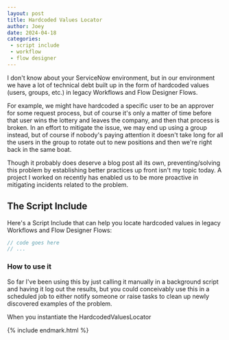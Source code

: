 ```yaml
---
layout: post
title: Hardcoded Values Locator
author: Joey
date: 2024-04-18
categories:
 - script include
 - workflow
 - flow designer
---
```


<span class="lead">I don't know about your ServiceNow environment</span>, but in our environment we have a lot of technical debt built up in the form of hardcoded values (users, groups, etc.) in legacy Workflows and Flow Designer Flows.

For example, we might have hardcoded a specific user to be an approver for some request process, but of course it's only a matter of time before that user wins the lottery and leaves the company, and then that process is broken. In an effort to mitigate the issue, we may end up using a group instead, but of course if nobody's paying attention it doesn't take long for all the users in the group to rotate out to new positions and then we're right back in the same boat.

Though it probably does deserve a blog post all its own, preventing/solving this problem by establishing better practices up front isn't my topic today. A project I worked on recently has enabled us to be more proactive in mitigating incidents related to the problem.

## The Script Include

Here's a Script Include that can help you locate hardcoded values in legacy Workflows and Flow Designer Flows:

~~~ javascript
// code goes here
// ...
~~~

### How to use it

So far I've been using this by just calling it manually in a background script and having it log out the results, but you could conceivably use this in a scheduled job to either notify someone or raise tasks to clean up newly discovered examples of the problem.

When you instantiate the HardcodedValuesLocator

{% include endmark.html %}


